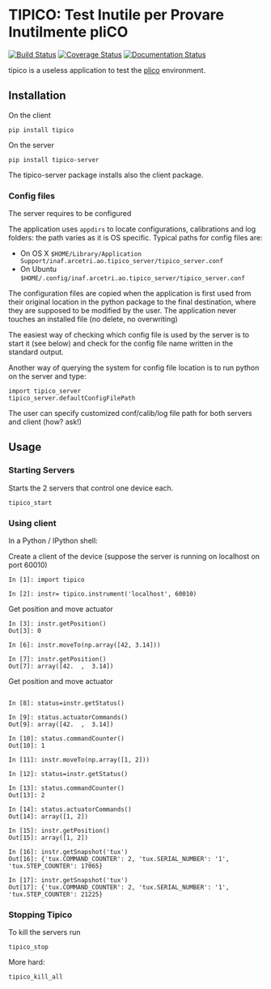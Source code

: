 # TIPICO: Test Inutile per Provare Inutilmente pliCO

[![Build Status][travis]][travislink]  [![Coverage Status][coveralls]][coverallslink]  [![Documentation Status](https://readthedocs.org/projects/tipico/badge/?version=latest)](https://tipico.readthedocs.io/en/latest/?badge=latest)


tipico is a useless application to test the [plico][plico] environment.



[plico]: https://github.com/lbusoni/plico
[travis]: https://travis-ci.com/lbusoni/tipico.svg?branch=master "go to travis"
[travislink]: https://travis-ci.com/lbusoni/tipico
[coveralls]: https://coveralls.io/repos/github/lbusoni/tipico/badge.svg?branch=master "go to coveralls"
[coverallslink]: https://coveralls.io/github/lbusoni/tipico


## Installation

On the client 

```
pip install tipico
```


On the server 

```
pip install tipico-server
```

The tipico-server package installs also the client package.


### Config files

The server requires to be configured 

The application uses `appdirs` to locate configurations, calibrations 
and log folders: the path varies as it is OS specific. 
Typical paths for config files are: 
   + On OS X `$HOME/Library/Application Support/inaf.arcetri.ao.tipico_server/tipico_server.conf`
   + On Ubuntu `$HOME/.config/inaf.arcetri.ao.tipico_server/tipico_server.conf`
 
The configuration files are copied when the application is first used
from their original location in the python package to the final
destination, where they are supposed to be modified by the user.
The application never touches an installed file (no delete, no overwriting)

The easiest way of checking which config file is used by the server is to start it (see below) and check for the config file name written in the standard output.

Another way of querying the system for config file location is to run python on the server and type:

```
import tipico_server
tipico_server.defaultConfigFilePath
```


The user can specify customized conf/calib/log file path for both
servers and client (how? ask!)


## Usage

### Starting Servers

Starts the 2 servers that control one device each.

```
tipico_start
```


### Using client 

In a Python / IPython shell:


Create a client of the device (suppose the server is running on localhost on port 60010)

```
In [1]: import tipico

In [2]: instr= tipico.instrument('localhost', 60010)
```

Get position and move actuator


```
In [3]: instr.getPosition()
Out[3]: 0

In [6]: instr.moveTo(np.array([42, 3.14]))

In [7]: instr.getPosition()
Out[7]: array([42.  ,  3.14])

```


Get position and move actuator


```

In [8]: status=instr.getStatus()

In [9]: status.actuatorCommands()
Out[9]: array([42.  ,  3.14])

In [10]: status.commandCounter()
Out[10]: 1

In [11]: instr.moveTo(np.array([1, 2]))

In [12]: status=instr.getStatus()

In [13]: status.commandCounter()
Out[13]: 2

In [14]: status.actuatorCommands()
Out[14]: array([1, 2])

In [15]: instr.getPosition()
Out[15]: array([1, 2])

In [16]: instr.getSnapshot('tux')
Out[16]: {'tux.COMMAND_COUNTER': 2, 'tux.SERIAL_NUMBER': '1', 'tux.STEP_COUNTER': 17065}

In [17]: instr.getSnapshot('tux')
Out[17]: {'tux.COMMAND_COUNTER': 2, 'tux.SERIAL_NUMBER': '1', 'tux.STEP_COUNTER': 21225}
```


### Stopping Tipico

To kill the servers run

```
tipico_stop
```

More hard:

```
tipico_kill_all
```



